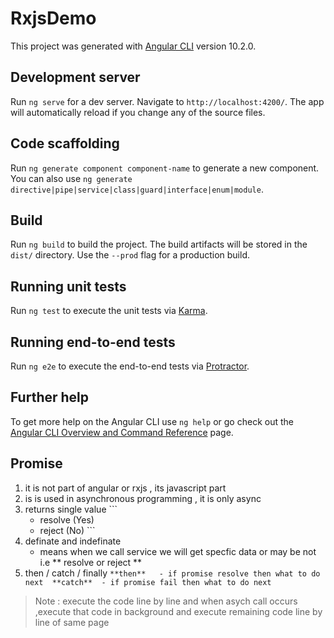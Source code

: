 # RxjsDemo

This project was generated with [Angular CLI](https://github.com/angular/angular-cli) version 10.2.0.

## Development server

Run `ng serve` for a dev server. Navigate to `http://localhost:4200/`. The app will automatically reload if you change any of the source files.

## Code scaffolding

Run `ng generate component component-name` to generate a new component. You can also use `ng generate directive|pipe|service|class|guard|interface|enum|module`.

## Build

Run `ng build` to build the project. The build artifacts will be stored in the `dist/` directory. Use the `--prod` flag for a production build.

## Running unit tests

Run `ng test` to execute the unit tests via [Karma](https://karma-runner.github.io).

## Running end-to-end tests

Run `ng e2e` to execute the end-to-end tests via [Protractor](http://www.protractortest.org/).

## Further help

To get more help on the Angular CLI use `ng help` or go check out the [Angular CLI Overview and Command Reference](https://angular.io/cli) page.


## Promise

  1. it is not part of angular or rxjs , its javascript part
  2. is is used in asynchronous programming , it is only async
  3. returns single value
    ```
	 - resolve (Yes)
	 - reject (No)
	```
  4. definate and indefinate 
        - means when we call service we will get specfic data or may be not i.e ** resolve or reject **
  5. then / catch / finally 
    ```
	   **then**  
            - if promise resolve then what to do next 
	   **catch** 
            - if promise fail then what to do next 
    ```
> Note : execute the code line by line and when asych call occurs ,execute that code in background and execute remaining code line by line of  same page 	
